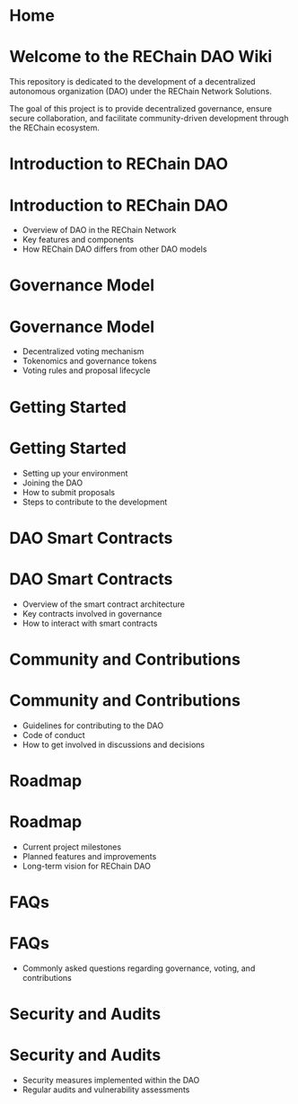 # Home

# Welcome to the REChain DAO Wiki

This repository is dedicated to the development of a decentralized autonomous organization (DAO) under the REChain Network Solutions.

The goal of this project is to provide decentralized governance, ensure secure collaboration, and facilitate community-driven development through the REChain ecosystem.

# Introduction to REChain DAO

# Introduction to REChain DAO

- Overview of DAO in the REChain Network
- Key features and components
- How REChain DAO differs from other DAO models

# Governance Model

# Governance Model

- Decentralized voting mechanism
- Tokenomics and governance tokens
- Voting rules and proposal lifecycle

# Getting Started

# Getting Started

- Setting up your environment
- Joining the DAO
- How to submit proposals
- Steps to contribute to the development

# DAO Smart Contracts

# DAO Smart Contracts

- Overview of the smart contract architecture
- Key contracts involved in governance
- How to interact with smart contracts

# Community and Contributions

# Community and Contributions

- Guidelines for contributing to the DAO
- Code of conduct
- How to get involved in discussions and decisions

# Roadmap

# Roadmap

- Current project milestones
- Planned features and improvements
- Long-term vision for REChain DAO

# FAQs

# FAQs

- Commonly asked questions regarding governance, voting, and contributions

# Security and Audits

# Security and Audits

- Security measures implemented within the DAO
- Regular audits and vulnerability assessments

